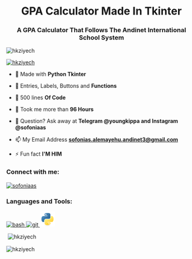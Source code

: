 <h1 align="center">GPA Calculator Made In Tkinter</h1>
<h3 align="center">A GPA Calculator That Follows The Andinet International School System</h3>

<p align="left"> <img src="https://komarev.com/ghpvc/?username=hkziyech&label=Profile%20views&color=0e75b6&style=flat" alt="hkziyech" /> </p>

<p align="left"> <a href="https://github.com/ryo-ma/github-profile-trophy"><img src="https://github-profile-trophy.vercel.app/?username=hkziyech" alt="hkziyech" /></a> </p>



- 🔭 Made with **Python Tkinter**

- 🌱 Entries, Labels, Buttons and **Functions**

- 👯 500 lines **Of Code**

- 🤝 Took me more than **96 Hours**

- 💬 Question? Ask away at **Telegram @youngkippa and Instagram @sofoniaas**

- 📫 My Email Address **sofonias.alemayehu.andinet3@gmail.com**

- ⚡ Fun fact **I'M HIM**

<h3 align="left">Connect with me:</h3>
<p align="left">

<a href="https://instagram.com/sofoniaas" target="blank"><img align="center" src="https://raw.githubusercontent.com/rahuldkjain/github-profile-readme-generator/master/src/images/icons/Social/instagram.svg" alt="sofoniaas" height="30" width="40" /></a>
</p>

<h3 align="left">Languages and Tools:</h3>
<p align="left"> <a href="https://www.gnu.org/software/bash/" target="_blank" rel="noreferrer"> <img src="https://www.vectorlogo.zone/logos/gnu_bash/gnu_bash-icon.svg" alt="bash" width="40" height="40"/>  </a> <a href="https://git-scm.com/" target="_blank" rel="noreferrer"> <img src="https://www.vectorlogo.zone/logos/git-scm/git-scm-icon.svg" alt="git" width="40" height="40"/> </a> <a href="https://www.python.org" target="_blank" rel="noreferrer"> <img src="https://raw.githubusercontent.com/devicons/devicon/master/icons/python/python-original.svg" alt="python" width="40" height="40"/> </a> </p>

<p>&nbsp;<img align="center" src="https://github-readme-stats.vercel.app/api?username=hkziyech&show_icons=true&locale=en" alt="hkziyech" /></p>

<p><img align="center" src="https://github-readme-streak-stats.herokuapp.com/?user=hkziyech&" alt="hkziyech" /></p>
